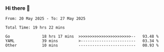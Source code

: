 ### Hi there 👋

<!--
**zhumeme/zhumeme** is a ✨ _special_ ✨ repository because its `README.md` (this file) appears on your GitHub profile.

Here are some ideas to get you started:

- 🔭 I’m currently working on ...
- 🌱 I’m currently learning ...
- 👯 I’m looking to collaborate on ...
- 🤔 I’m looking for help with ...
- 💬 Ask me about ...
- 📫 How to reach me: ...
- 😄 Pronouns: ...
- ⚡ Fun fact: ...
-->

<!--START_SECTION:waka-->

```all_time
From: 20 May 2025 - To: 27 May 2025

Total Time: 19 hrs 22 mins

Go              18 hrs 17 mins  >>>>>>>>>>>>>>>>>>>>>>>--   93.48 %
YAML            39 mins         >------------------------   03.34 %
Other           10 mins         -------------------------   00.93 %
```

<!--END_SECTION:waka-->
